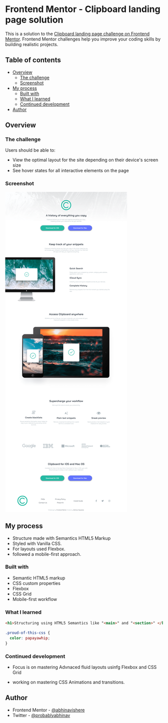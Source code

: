# Frontend Mentor - Clipboard landing page solution

This is a solution to the [Clipboard landing page challenge on Frontend Mentor](https://www.frontendmentor.io/challenges/clipboard-landing-page-5cc9bccd6c4c91111378ecb9). Frontend Mentor challenges help you improve your coding skills by building realistic projects. 

## Table of contents

- [Overview](#overview)
  - [The challenge](#the-challenge)
  - [Screenshot](#screenshot)
- [My process](#my-process)
  - [Built with](#built-with)
  - [What I learned](#what-i-learned)
  - [Continued development](#continued-development)
- [Author](#author)



## Overview

### The challenge

Users should be able to:

- View the optimal layout for the site depending on their device's screen size
- See hover states for all interactive elements on the page

### Screenshot

![](./images/screenshot.png)

## My process
-  Structure made with Semantics HTML5 Markup
- Styled with Vanilla CSS.
- For layouts used Flexbox.
- followed a mobile-first approach.
### Built with

- Semantic HTML5 markup
- CSS custom properties
- Flexbox
- CSS Grid
- Mobile-first workflow


### What I learned

```html
<h1>Structuring using HTML5 Semantics like "<main>" and "<section>" </h1>
```
```css
.proud-of-this-css {
  color: papayawhip;
}
```
### Continued development

- Focus is on mastering Advnaced fluid layouts usinfg Flexbox and CSS Grid

- working on mastering CSS Animations and transitions.

## Author

- Frontend Mentor - [@abhinavishere](https://www.frontendmentor.io/profile/abhinavishere)
- Twitter - [@probablyabhinav](https://www.twitter.com/probablyabhinav)

